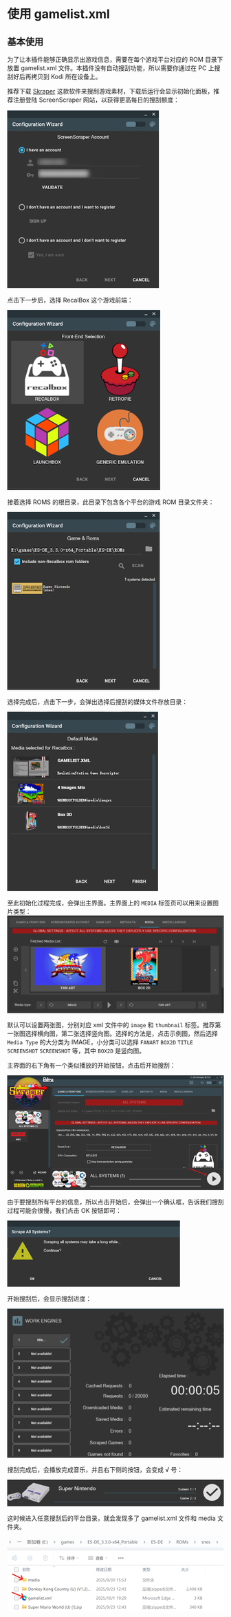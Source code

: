 # 使用 gamelist.xml
## 基本使用
为了让本插件能够正确显示出游戏信息，需要在每个游戏平台对应的 ROM 目录下放置 gamelist.xml 文件。本插件没有自动搜刮功能，所以需要你通过在 PC 上搜刮好后再拷贝到 Kodi 所在设备上。

推荐下载 [Skraper](https://www.skraper.net/) 这款软件来搜刮游戏素材，下载后运行会显示初始化面板，推荐注册登陆 ScreenScraper 网站，以获得更高每日的搜刮额度：

![](../images/login-screenscraper.png)

点击下一步后，选择 RecalBox 这个游戏前端：

![](../images/recalbox.png)

接着选择 ROMS 的根目录，此目录下包含各个平台的游戏 ROM 目录文件夹：

![](../images/select-rom-base-path.png)

选择完成后，点击下一步，会弹出选择后搜刮的媒体文件存放目录：

![](../images/media-paths.png)

至此初始化过程完成，会弹出主界面。主界面上的 `MEDIA` 标签页可以用来设置图片类型：
![](../images/media-settings.png)

默认可以设置两张图，分别对应 xml 文件中的 `image` 和 `thumbnail` 标签。推荐第一张图选择横向图，第二张选择竖向图。选择的方法是，点击示例图，然后选择 `Media Type` 的大分类为 IMAGE，小分类可以选择 `FANART` `BOX2D` `TITLE SCREENSHOT` `SCREENSHOT` 等，其中 `BOX2D` 是竖向图。

主界面的右下角有一个类似播放的开始按钮，点击后开始搜刮：

![](../images/play-btn.png)

由于要搜刮所有平台的信息，所以点击开始后，会弹出一个确认框，告诉我们搜刮过程可能会很慢，我们点击 OK 按钮即可：

![](../images/scraper_confirm.png)

开始搜刮后，会显示搜刮进度：

![](../images/scraper_progress.png)

搜刮完成后，会播放完成音乐，并且右下侧的按钮，会变成 √ 号：

![](../images/finished.png)

这时候进入任意搜刮后的平台目录，就会发现多了 gamelist.xml 文件和 media 文件夹。

![](../images/generated_media_files.png)

